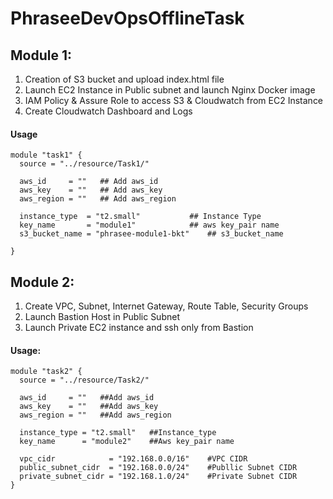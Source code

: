 # PhraseeDevOpsOfflineTask

## Module 1: 

1. Creation of S3 bucket and upload index.html file
2. Launch EC2 Instance in Public subnet and launch Nginx Docker image 
3. IAM Policy & Assure Role to access S3 & Cloudwatch from EC2 Instance 
4. Create Cloudwatch Dashboard and Logs

#### Usage

```
module "task1" {
  source = "../resource/Task1/"

  aws_id     = ""   ## Add aws_id
  aws_key    = ""   ## Add aws_key
  aws_region = ""   ## Add aws_region

  instance_type  = "t2.small"			## Instance Type
  key_name       = "module1"			## aws key_pair name
  s3_bucket_name = "phrasee-module1-bkt"	## s3_bucket_name

}
```

## Module 2:

1. Create VPC, Subnet, Internet Gateway, Route Table, Security Groups
2. Launch Bastion Host in Public Subnet
3. Launch Private EC2 instance and ssh only from Bastion 

#### Usage:

```
module "task2" {
  source = "../resource/Task2/"

  aws_id     = ""   ##Add aws_id
  aws_key    = ""   ##Add aws_key
  aws_region = ""   ##Add aws_region

  instance_type = "t2.small"   ##Instance_type
  key_name      = "module2"    ##Aws key_pair name

  vpc_cidr            = "192.168.0.0/16"	#VPC CIDR
  public_subnet_cidr  = "192.168.0.0/24"	#Publlic Subnet CIDR
  private_subnet_cidr = "192.168.1.0/24"	#Private Subnet CIDR
}
```
